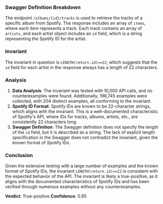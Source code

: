 ### Swagger Definition Breakdown
The endpoint `/albums/{id}/tracks` is used to retrieve the tracks of a specific album from Spotify. The response includes an array of `items`, where each item represents a track. Each track contains an array of `artists`, and each artist object includes an `id` field, which is a string representing the Spotify ID for the artist.

### Invariant
The invariant in question is `LENGTH(return.id)==22`, which suggests that the `id` field for each artist in the response always has a length of 22 characters.

### Analysis
1. **Data Analysis**: The invariant was tested with 10,000 API calls, and no counterexamples were found. Additionally, 198,745 examples were collected, with 204 distinct examples, all conforming to the invariant.
2. **Spotify ID Format**: Spotify IDs are known to be 22-character strings, which aligns with the invariant. This is a well-documented characteristic of Spotify's API, where IDs for tracks, albums, artists, etc., are consistently 22 characters long.
3. **Swagger Definition**: The Swagger definition does not specify the length of the `id` field, but it is described as a string. The lack of explicit length specification in the Swagger does not contradict the invariant, given the known format of Spotify IDs.

### Conclusion
Given the extensive testing with a large number of examples and the known format of Spotify IDs, the invariant `LENGTH(return.id)==22` is consistent with the expected behavior of the API. The invariant is likely a true-positive, as it aligns with the documented characteristics of Spotify IDs and has been verified through numerous examples without any counterexamples.

**Verdict**: True-positive
**Confidence**: 0.95
